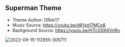 ## Superman Theme ##
- Theme Author: DRok17 
- Music Source: https://youtu.be/d81xg17MCe8
- Background Source: https://youtu.be/HTcGSK6VnRo

![2022-09-15-112955-305711](https://user-images.githubusercontent.com/81541725/191404803-c1baef68-d151-4f47-8dd5-6294431ab535.png)
